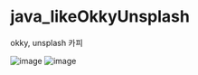 # java_likeOkkyUnsplash
okky, unsplash 카피


![image](https://user-images.githubusercontent.com/26050767/87283374-31a1a280-c530-11ea-8c36-2b882fdfc329.png)
![image](https://user-images.githubusercontent.com/26050767/87283392-37978380-c530-11ea-8aec-d47301466817.png)
